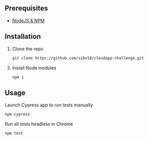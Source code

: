 ## Prerequisites

* [NodeJS & NPM](https://docs.npmjs.com/downloading-and-installing-node-js-and-npm)

## Installation

1. Clone the repo
   ```sh
   git clone https://github.com/sibv10/cloudapp-challenge.git
   ```
2. Install Node modules
   ```sh
   npm i
   ```
## Usage
Launch Cypress app to run tests manually
```sh
npm cypress
```

Run all tests headless in Chrome
```sh
npm test
```
